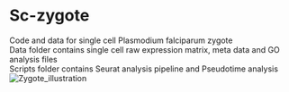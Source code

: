 # Sc-zygote
Code and data for single cell Plasmodium falciparum zygote  
Data folder contains single cell raw expression matrix, meta data and GO analysis files  
Scripts folder contains Seurat analysis pipeline and Pseudotime analysis 
![Zygote_illustration](https://user-images.githubusercontent.com/50444056/114710407-f7b73400-9d2d-11eb-986c-2a3fe80a3e70.png)

